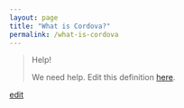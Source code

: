 ```yaml
---
layout: page
title: "What is Cordova?"
permalink: /what-is-cordova
---
```


> Help! 
> 
> We need help. Edit this definition <a href="https://github.com/and-digital/tech-definitions/blob/master/definitions/mobile/cordova.md">here</a>.

<p class="edit-term"><a href="https://github.com/and-digital/tech-definitions/blob/master/definitions/mobile/cordova.md">edit</a></p>
